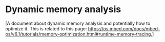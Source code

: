 # Dynamic memory analysis

[A document about dynamic memory analysis and potentially how to optimize it. This is related to this page: https://os.mbed.com/docs/mbed-os/v6.1/tutorials/memory-optimization.html#runtime-memory-tracing.]

